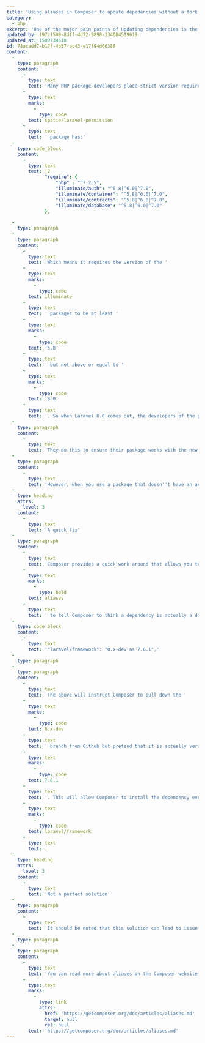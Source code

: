 ```yaml
---
title: 'Using aliases in Composer to update depedencies without a fork'
category:
  - php
excerpt: 'One of the major pain points of updating dependencies is the strict version requirements developers place on their packages.'
updated_by: 197c1509-8dff-4d72-9898-334084519619
updated_at: 1589734518
id: 78acadd7-b17f-4b57-ac43-e17f94d66388
content:
  -
    type: paragraph
    content:
      -
        type: text
        text: 'Many PHP package developers place strict version requirements on their packages. For example, the '
      -
        type: text
        marks:
          -
            type: code
        text: spatie/laravel-permission
      -
        type: text
        text: ' package has:'
  -
    type: code_block
    content:
      -
        type: text
        text: |2
              "require": {
                  "php" : "^7.2.5",
                  "illuminate/auth": "^5.8|^6.0|^7.0",
                  "illuminate/container": "^5.8|^6.0|^7.0",
                  "illuminate/contracts": "^5.8|^6.0|^7.0",
                  "illuminate/database": "^5.8|^6.0|^7.0"
              },
          
  -
    type: paragraph
  -
    type: paragraph
    content:
      -
        type: text
        text: 'Which means it requires the version of the '
      -
        type: text
        marks:
          -
            type: code
        text: illuminate
      -
        type: text
        text: ' packages to be at least '
      -
        type: text
        marks:
          -
            type: code
        text: '5.8'
      -
        type: text
        text: ' but not above or equal to '
      -
        type: text
        marks:
          -
            type: code
        text: '8.0'
      -
        type: text
        text: '. So when Laravel 8.0 comes out, the developers of the package will need to update their composer version requirements before users can update to Laravel 8.0. '
  -
    type: paragraph
    content:
      -
        type: text
        text: 'They do this to ensure their package works with the new version, which is fair enough if the package developers are active and quick to update their packages.'
  -
    type: paragraph
    content:
      -
        type: text
        text: 'However, when you use a package that doesn''t have an active maintainer, or the maintainer is not quick to update their package, you''re stuck with not being able to update your dependencies.'
  -
    type: heading
    attrs:
      level: 3
    content:
      -
        type: text
        text: 'A quick fix'
  -
    type: paragraph
    content:
      -
        type: text
        text: 'Composer provides a quick work around that allows you to update your dependencies without Composer complaining about version mismatches. You can use '
      -
        type: text
        marks:
          -
            type: bold
        text: aliases
      -
        type: text
        text: ' to tell Composer to think a dependency is actually a different version than what is being installed. Here''s an example:'
  -
    type: code_block
    content:
      -
        type: text
        text: '"laravel/framework": "8.x-dev as 7.6.1",'
  -
    type: paragraph
  -
    type: paragraph
    content:
      -
        type: text
        text: 'The above will instruct Composer to pull down the '
      -
        type: text
        marks:
          -
            type: code
        text: 8.x-dev
      -
        type: text
        text: ' branch from Github but pretend that it is actually version '
      -
        type: text
        marks:
          -
            type: code
        text: 7.6.1
      -
        type: text
        text: '. This will allow Composer to install the dependency even though other dependencies may explicitly require version 7.x of '
      -
        type: text
        marks:
          -
            type: code
        text: laravel/framework
      -
        type: text
        text: .
  -
    type: heading
    attrs:
      level: 3
    content:
      -
        type: text
        text: 'Not a perfect solution'
  -
    type: paragraph
    content:
      -
        type: text
        text: 'It should be noted that this solution can lead to issue of its own. Even though Composer will install the dependencies correctly, the dependencies may no longer work well together. You should ensure you have adequate tests setup if you use aliases. '
  -
    type: paragraph
  -
    type: paragraph
    content:
      -
        type: text
        text: 'You can read more about aliases on the Composer website: '
      -
        type: text
        marks:
          -
            type: link
            attrs:
              href: 'https://getcomposer.org/doc/articles/aliases.md'
              target: null
              rel: null
        text: 'https://getcomposer.org/doc/articles/aliases.md'
---
```

